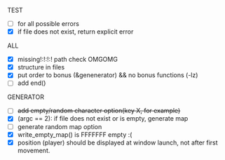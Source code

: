 TEST
- [ ] for all possible errors
- [X] if file does not exist, return explicit error

ALL
- [X] missing!:!:!:! path check OMGOMG
- [X] structure in files
- [X] put order to bonus (&genenerator) && no bonus functions (-lz)
- [ ] add end()

GENERATOR
- [ ] ~~add empty/random character option(key X, for example)~~
- [x] (argc == 2): if file does not exist or is empty, generate map
- [ ] generate random map option
- [x] write_empty_map() is FFFFFFF empty :(
- [x] position (player) should be displayed at window launch, not after first movement. 